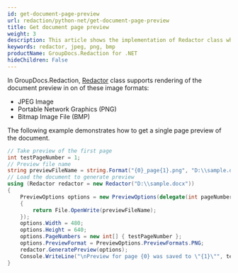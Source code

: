 ```yaml
---
id: get-document-page-preview
url: redaction/python-net/get-document-page-preview
title: Get document page preview
weight: 3
description: This article shows the implementation of Redactor class which supports the rendering of the document preview in JPEG, PNG and BMP.
keywords: redactor, jpeg, png, bmp
productName: GroupDocs.Redaction for .NET
hideChildren: False
---
```


In GroupDocs.Redaction, [Redactor](https://reference.groupdocs.com/redaction/python-net/groupdocs.redaction/redactor) class supports rendering of the document preview in on of these image formats:

*   JPEG Image
*   Portable Network Graphics (PNG)
*   Bitmap Image File (BMP)

The following example demonstrates how to get a single page preview of the document.

```csharp
// Take preview of the first page
int testPageNumber = 1;
// Preview file name
string previewFileName = string.Format("{0}_page{1}.png", "D:\\sample.docx", testPageNumber);
// Load the document to generate preview
using (Redactor redactor = new Redactor("D:\\sample.docx"))
{
    PreviewOptions options = new PreviewOptions(delegate(int pageNumber) 
    { 
        return File.OpenWrite(previewFileName); 
    });
    options.Width = 480;
    options.Height = 640;
    options.PageNumbers = new int[] { testPageNumber };
    options.PreviewFormat = PreviewOptions.PreviewFormats.PNG;
    redactor.GeneratePreview(options);
    Console.WriteLine("\nPreview for page {0} was saved to \"{1}\"", testPageNumber, previewFileName);
}
```
